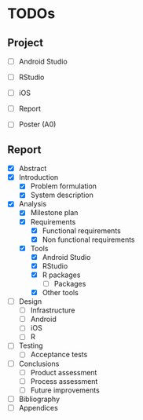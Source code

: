 # TODOs

## Project

- [ ] Android Studio
- [ ] RStudio
- [ ] iOS
- [ ] Report
- [ ] Poster (A0)


## Report

- [x] Abstract
- [x] Introduction
  - [x] Problem formulation
  - [x] System description
- [x] Analysis
  - [x] Milestone plan
  - [x] Requirements
    - [x] Functional requirements
    - [x] Non functional requirements
  - [x] Tools
    - [x] Android Studio
    - [x] RStudio
    - [x] R packages
	  - [ ] Packages
    - [x] Other tools
- [ ] Design
  - [ ] Infrastructure
  - [ ] Android
  - [ ] iOS
  - [ ] R  
- [ ] Testing
  - [ ] Acceptance tests
- [ ] Conclusions
  - [ ] Product assessment
  - [ ] Process assessment
  - [ ] Future improvements
- [ ] Bibliography
- [ ] Appendices
